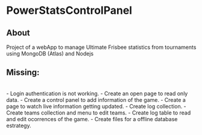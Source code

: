 # PowerStatsControlPanel
## About
Project of a webApp to manage Ultimate Frisbee statistics from tournaments
using MongoDB (Atlas) and Nodejs
<br/>

## Missing: 
<br/>
- Login authentication is not working.
- Create an open page to read only data.
- Create a control panel to add information of the game.
- Create a page to watch live information getting updated.
- Create log collection.
- Create teams collection and menu to edit teams.
- Create log table to read and edit ocorrences of the game.
- Create files for a offline database estrategy.
